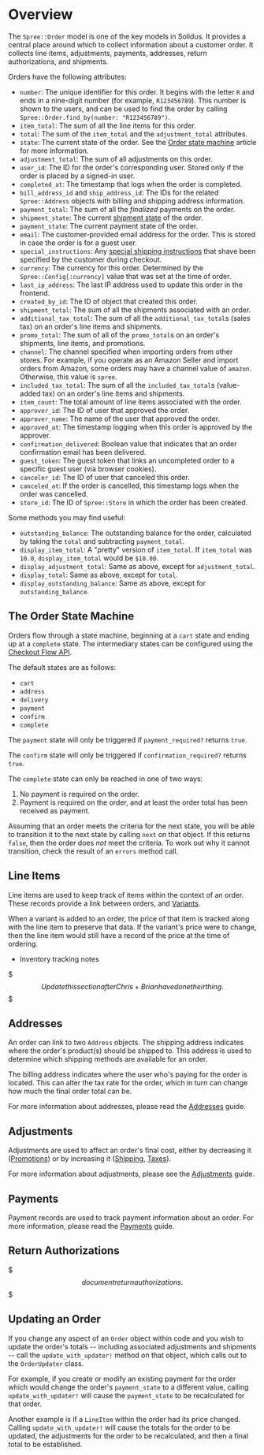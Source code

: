 # Overview

The `Spree::Order` model is one of the key models in Solidus. It provides a
central place around which to collect information about a customer order. It
collects line items, adjustments, payments, addresses, return authorizations,
and shipments. 

Orders have the following attributes:

- `number`: The unique identifier for this order. It begins with the letter `R`
  and ends in a nine-digit number (for example, `R123456789`). This number is
  shown to the users, and can be used to find the order by calling
  `Spree::Order.find_by(number: "R123456789")`.
- `item_total`: The sum of all the line items for this order.
- `total`: The sum of the `item_total` and the `adjustment_total` attributes.
- `state`: The current state of the order. See the [Order state
  machine][order-state-machine] article for more information.
- `adjustment_total`: The sum of all adjustments on this order.
- `user_id`: The ID for the order's corresponding user. Stored only if the order
  is placed by a signed-in user.
- `completed_at`: The timestamp that logs when the order is completed.
- `bill_address_id` and `ship_address_id`: The IDs for the related
  `Spree::Address` objects with billing and shipping address information.
- `payment_total`: The sum of all the *finalized* payments on the order.
- `shipment_state`: The current [shipment state][shipment-states] of the order.
- `payment_state`: The current payment state of the order.
- `email`: The customer-provided email address for the order. This is stored in
  case the order is for a guest user.
- `special_instructions`: Any [special shipping
  instructions][special-instructions] that shave been specified by the customer
  during checkout.
- `currency`: The currency for this order. Determined by the
  `Spree::Config[:currency]` value that was set at the time of order.
- `last_ip_address`: The last IP address used to update this order in the
  frontend.
- `created_by_id`: The ID of object that created this order.
- `shipment_total`: The sum of all the shipments associated with an order.
- `additional_tax_total`: The sum of all the `additional_tax_total`s (sales tax)
  on an order's line items and shipments. 
- `promo_total`: The sum of all of the `promo_total`s on an order's shipments,
  line items, and promotions.
- `channel`: The channel specified when importing orders from other stores. For
  example, if you operate as an Amazon Seller and import orders from Amazon,
  some orders may have a channel value of `amazon`. Otherwise, this value is
  `spree`.
- `included_tax_total`: The sum of all the `included_tax_total`s (value-added
  tax) on an order's line items and shipments.
- `item_count`: The total amount of line items associated with the order.
- `approver_id`: The ID of user that approved the order.
- `approver_name`: The name of the user that approved the order.
- `approved_at`: The timestamp logging when this order is approved by the
  approver.
- `confirmation_delivered`: Boolean value that indicates that an order
  confirmation email has been delivered.
- `guest_token`: The guest token that links an uncompleted order to a specific
  guest user (via browser cookies).
- `canceler_id`: The ID of user that canceled this order.
- `canceled_at`: If the order is cancelled, this timestamp logs when the order
  was cancelled.
- `store_id`: The ID of `Spree::Store` in which the order has been created.

[display-totals-methods]: display-totals-methods.md
[order-state-machine]: order-state-machine.md
[shipment-states]: ../shipments/overview-of-shipments.md#shipping-states
[special-instructions]: ../shipments/user-interface-for-shipments.md#shipping-instructions
[update-orders]: update-orders.md

Some methods you may find useful:

* `outstanding_balance`: The outstanding balance for the order, calculated by
  taking the `total` and subtracting `payment_total`.
* `display_item_total`: A "pretty" version of `item_total`. If `item_total` was
  `10.0`, `display_item_total` would be `$10.00`.
* `display_adjustment_total`: Same as above, except for `adjustment_total`.
* `display_total`: Same as above, except for `total`.
* `display_outstanding_balance`: Same as above, except for
  `outstanding_balance`.

## The Order State Machine

Orders flow through a state machine, beginning at a `cart` state and ending up
at a `complete` state. The intermediary states can be configured using the
[Checkout Flow API](checkout).

The default states are as follows:

* `cart`
* `address`
* `delivery`
* `payment`
* `confirm`
* `complete`

The `payment` state will only be triggered if `payment_required?` returns
`true`.

The `confirm` state will only be triggered if `confirmation_required?` returns
`true`.

The `complete` state can only be reached in one of two ways:

1. No payment is required on the order.
2. Payment is required on the order, and at least the order total has been
received as payment.

Assuming that an order meets the criteria for the next state, you will be able
to transition it to the next state by calling `next` on that object. If this
returns `false`, then the order does *not* meet the criteria. To work out why it
cannot transition, check the result of an `errors` method call.

## Line Items

Line items are used to keep track of items within the context of an order. These
records provide a link between orders, and [Variants](products#variants).

When a variant is added to an order, the price of that item is tracked along
with the line item to preserve that data. If the variant's price were to change,
then the line item would still have a record of the price at the time of
ordering.

* Inventory tracking notes

$$$ Update this section after Chris+Brian have done their thing.  $$$

## Addresses

An order can link to two `Address` objects. The shipping address indicates where
the order's product(s) should be shipped to. This address is used to determine
which shipping methods are available for an order.

The billing address indicates where the user who's paying for the order is
located. This can alter the tax rate for the order, which in turn can change how
much the final order total can be.

For more information about addresses, please read the [Addresses](addresses)
guide.

## Adjustments

Adjustments are used to affect an order's final cost, either by decreasing it
([Promotions](promotions)) or by increasing it ([Shipping](shipments),
[Taxes](taxation)).

For more information about adjustments, please see the
[Adjustments](adjustments) guide.

## Payments

Payment records are used to track payment information about an order. For more
information, please read the [Payments](payments) guide.

## Return Authorizations

$$$ document return authorizations.  $$$

## Updating an Order

If you change any aspect of an `Order` object within code and you wish to update
the order's totals -- including associated adjustments and shipments -- call the
`update_with_updater!` method on that object, which calls out to the
`OrderUpdater` class.

For example, if you create or modify an existing payment for the order which
would change the order's `payment_state` to a different value, calling
`update_with_updater!` will cause the `payment_state` to be recalculated for
that order.

Another example is if a `LineItem` within the order had its price changed.
Calling `update_with_updater!` will cause the totals for the order to be
updated, the adjustments for the order to be recalculated, and then a final
total to be established.

